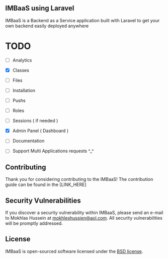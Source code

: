## IMBaaS using Laravel

IMBaaS is a Backend as a Service application built with Laravel to get your own backend easily deployed anywhere

# TODO

- [ ] Analytics
- [x] Classes
- [ ] Files
- [ ] Installation
- [ ] Pushs
- [ ] Roles
- [ ] Sessions ( if needed )
- [x] Admin Panel ( Dashboard )
- [ ] Documentation
- [ ] Support Multi Applications requests ^_^


## Contributing

Thank you for considering contributing to the IMBaaS! The contribution guide can be found in the [LINK_HERE]

## Security Vulnerabilities

If you discover a security vulnerability within IMBaaS, please send an e-mail to Mokhlas Hussein at mokhleshussien@aol.com. All security vulnerabilities will be promptly addressed.

## License

IMBaaS is open-sourced software licensed under the [BSD license](https://opensource.org/licenses/BSD-3-Clause).
